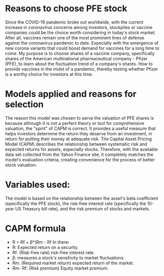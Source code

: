 # Reasons to choose PFE stock
Since the COVID-19 pandemic broke out worldwide, with the current increase in coronavirus concerns among investors, stockpiles or vaccine companies could be the choice worth considering in today's stock market. 
After all, vaccines remain one of the most prominent lines of defense against the coronavirus pandemic to date. 
Especially with the emergence of new corona variants that could boost demand for vaccines for a long time to come. 
My purpose is to choose shares of a vaccine company, specifically shares of the American multinational pharmaceutical company - Pfizer (PFE), to learn about the fluctuation trend of a company's shares. 
How to provide vaccines in the midst of a pandemic, thereby testing whether Pfizer is a worthy choice for investors at this time.

# Models applied and reasons for selection
The reason this model was chosen to serve the valuation of PFE shares is because although it is not a perfect theory or tool for comprehensive valuation, the "spirit" of CAPM is correct. It provides a useful measure that helps investors determine the return they deserve from an investment, in return for putting their money at adequate risk. The Capital Asset Pricing Model (CAPM) describes the relationship between systematic risk and expected returns for assets, especially stocks. Therefore, with the available data set collected from the Yahoo Finance site, it completely matches the model's evaluation criteria, creating convenience for the process of better stock valuation.

# Variables used:
The model is based on the relationship between the asset's beta coefficient (specifically the PFE stock), the risk-free interest rate (specifically the 10-year US Treasury bill rate), and the risk premium of stocks and markets.

# CAPM formula
- R = Rf + β*(Rm - Rf
In there:
- R: Expected return on a security.
- Rf: (Risk-free rate) risk-free interest rate.
- β: measures a stock's sensitivity to market fluctuations.
- Rm: (Required market return) expected return of the market.
- Rm- Rf: (Risk premium) Equity market premium.

